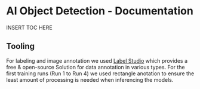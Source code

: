 # AI Object Detection - Documentation

<par> INSERT TOC HERE </par>


## Tooling 

For labeling and image annotation we used [Label Studio](https://labelstud.io/) which provides a free & open-source Solution for data annotation in various types. For the first training runs (Run 1 to Run 4) we used rectangle anotation to ensure the least amount of processing is needed when inferencing the models.
